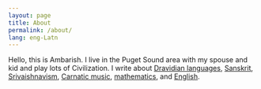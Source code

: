 ```yaml
---
layout: page
title: About
permalink: /about/
lang: eng-Latn
---
```


Hello, this is Ambarish. I live in the Puget Sound area with my spouse and kid and play lots of Civilization. I write about [Dravidian languages](/tags/#dravidian-languages), [Sanskrit](/tags/#sanskrit), [Srivaishnavism](/tags/#religion), [Carnatic music](/tags/#music), [mathematics](/tags/#maths), and [English](/tags/#english).
